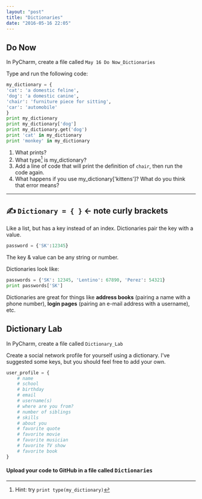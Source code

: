 ```yaml
---
layout: "post"
title: "Dictionaries"
date: "2016-05-16 22:05"
---
```


## Do Now

<span class="mega-octicon octicon-file-code"></span>
In PyCharm, create a file called `May 16 Do Now_Dictionaries`

Type and run the following code:

```python
my_dictionary = {
'cat': 'a domestic feline',
'dog': 'a domestic canine',
'chair': 'furniture piece for sitting',
'car': 'automobile'
}
print my_dictionary
print my_dictionary['dog']
print my_dictionary.get('dog')
print 'cat' in my_dictionary
print 'monkey' in my_dictionary
```
1. What prints?    
2. What type[^1] is my_dictionary?
3. Add a line of code that will print the definition of `chair`, then run the code again.
4. What happens if you use my_dictionary['kittens']? What do you think that error means?

[^1]: Hint: try `print type(my_dictionary)`

---

## ✍ `Dictionary = { }` ← note curly brackets

Like a list, but has a key instead of an index.
Dictionaries pair the key with a value.

```python
password = {'SK':12345}
```

The key & value can be any string or number.

Dictionaries look like:

```python
passwords = {'SK': 12345, 'Lentino': 67890, 'Perez': 54321}
print passwords['SK']
```

Dictionaries are great for things like **address books** (pairing a name with a phone number), **login pages** (pairing an e-mail address with a username), etc.

## Dictionary Lab
<span class="mega-octicon octicon-file-code"></span>
In PyCharm, create a file called `Dictionary_Lab`

Create a social network profile for yourself using a dictionary. I've suggested some keys, but you should feel free to add your own.

```python
user_profile = {
	# name
	# school
	# birthday
	# email
	# username(s)
	# where are you from?
	# number of siblings
	# skills
	# about you
	# favorite quote
	# favorite movie
	# favorite musician
	# favorite TV show
	# favorite book
}
```

#### <span class="mega-octicon octicon-mark-github"></span> Upload your code to GitHub in a file called <kbd>Dictionaries</kbd> 
